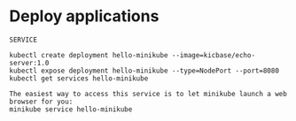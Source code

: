 # Deploy applications
    SERVICE
  
    kubectl create deployment hello-minikube --image=kicbase/echo-server:1.0
    kubectl expose deployment hello-minikube --type=NodePort --port=8080
    kubectl get services hello-minikube
  
    The easiest way to access this service is to let minikube launch a web browser for you:
    minikube service hello-minikube



  
